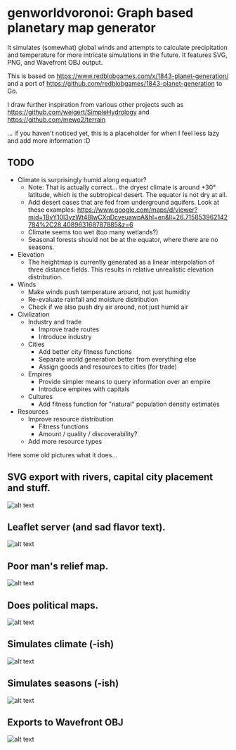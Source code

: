 # genworldvoronoi: Graph based planetary map generator

It simulates (somewhat) global winds and attempts to calculate precipitation and temperature for more intricate simulations in the future.
It features SVG, PNG, and Wavefront OBJ output.

This is based on https://www.redblobgames.com/x/1843-planet-generation/ and a port of https://github.com/redblobgames/1843-planet-generation to Go. 

I draw further inspiration from various other projects such as https://github.com/weigert/SimpleHydrology and https://github.com/mewo2/terrain

... if you haven't noticed yet, this is a placeholder for when I feel less lazy and add more information :D

## TODO

* Climate is surprisingly humid along equator?
  * Note: That is actually correct... the dryest climate is around +30° latitude, which is the subtropical desert. The equator is not dry at all.
  * Add desert oases that are fed from underground aquifers. Look at these examples: https://www.google.com/maps/d/viewer?mid=1BvY10l3yzWt48IwCXqDcyeuawpA&hl=en&ll=26.715853962142784%2C28.408963168787885&z=6
  * Climate seems too wet (too many wetlands?)
  * Seasonal forests should not be at the equator, where there are no seasons.
* Elevation
  * The heightmap is currently generated as a linear interpolation of three distance fields. This results in relative unrealistic elevation distribution.
* Winds
  * Make winds push temperature around, not just humidity
  * Re-evaluate rainfall and moisture distribution
  * Check if we also push dry air around, not just humid air
* Civilization
  * Industry and trade
    * Improve trade routes
    * Introduce industry
  * Cities
    * Add better city fitness functions
    * Separate world generation better from everything else
    * Assign goods and resources to cities (for trade)
  * Empires
    * Provide simpler means to query information over an empire
    * Introduce empires with capitals
  * Cultures
    * Add fitness function for "natural" population density estimates
* Resources
  * Improve resource distribution
    * Fitness functions
    * Amount / quality / discoverability?
  * Add more resource types

Here some old pictures what it does...

## SVG export with rivers, capital city placement and stuff.
![alt text](https://raw.githubusercontent.com/Flokey82/go_gens/master/genworldvoronoi/images/svg.png "Screenshot of SVG!")

## Leaflet server (and sad flavor text).
![alt text](https://raw.githubusercontent.com/Flokey82/go_gens/master/genworldvoronoi/images/leaflet.png "Flavortext Maps!")

## Poor man's relief map.
![alt text](https://raw.githubusercontent.com/Flokey82/go_gens/master/genworldvoronoi/images/relief.png "Relief Maps!")

## Does political maps.
![alt text](https://raw.githubusercontent.com/Flokey82/go_gens/master/genworldvoronoi/images/political.png "Political Maps!")

## Simulates climate (-ish)
![alt text](https://raw.githubusercontent.com/Flokey82/go_gens/master/genworldvoronoi/images/climate.png "Screenshot of Biomes!")

## Simulates seasons (-ish)
![alt text](https://raw.githubusercontent.com/Flokey82/go_gens/master/genworldvoronoi/images/seasons.webp "Screenshot of Seasons!")

## Exports to Wavefront OBJ
![alt text](https://raw.githubusercontent.com/Flokey82/go_gens/master/genworldvoronoi/images/obj.png "Screenshot of OBJ Export in Blender!")